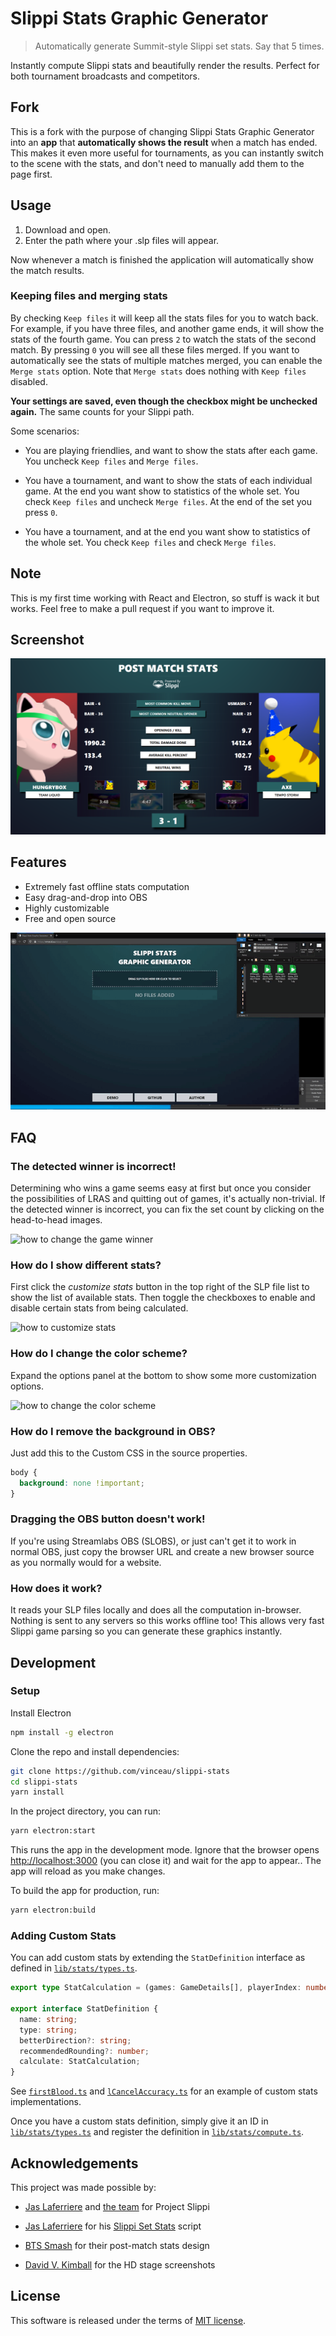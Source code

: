 # Slippi Stats Graphic Generator

> Automatically generate Summit-style Slippi set stats. Say that 5 times.

Instantly compute Slippi stats and beautifully render the results. Perfect for both tournament broadcasts and competitors.

## Fork

This is a fork with the purpose of changing Slippi Stats Graphic Generator into an **app** that **automatically shows the result** when a match has ended. This makes it even more useful for tournaments, as you can instantly switch to the scene with the stats, and don't need to manually add them to the page first.

## Usage

1. Download and open.
2. Enter the path where your .slp files will appear.

Now whenever a match is finished the application will automatically show the match results.

### Keeping files and merging stats

By checking `Keep files` it will keep all the stats files for you to watch back. For example, if you have three files, and another game ends, it will show the stats of the fourth game. You can press `2` to watch the stats of the second match. By pressing `0` you will see all these files merged. If you want to automatically see the stats of multiple matches merged, you can enable the `Merge stats` option. Note that `Merge stats` does nothing with `Keep files` disabled.

**Your settings are saved, even though the checkbox might be unchecked again.** The same counts for your Slippi path.

Some scenarios:

* You are playing friendlies, and want to show the stats after each game. You uncheck `Keep files` and `Merge files`.

* You have a tournament, and want to show the stats of each individual game. At the end you want show to statistics of the whole set. You check `Keep files` and uncheck `Merge files`. At the end of the set you press `0`.

* You have a tournament, and at the end you want show to statistics of the whole set. You check `Keep files` and check `Merge files`.

## Note

This is my first time working with React and Electron, so stuff is wack it but works. Feel free to make a pull request if you want to improve it.

## Screenshot

![generated slippi stats screenshot](docs/images/screenshot.png)

## Features

- Extremely fast offline stats computation
- Easy drag-and-drop into OBS
- Highly customizable
- Free and open source

![animated gif showing the usage](docs/images/usage.gif)

## FAQ

### The detected winner is incorrect!

Determining who wins a game seems easy at first but once you consider the possibilities of LRAS and quitting out of games, it's actually non-trivial. If the detected winner is incorrect, you can fix the set count by clicking on the head-to-head images.

![how to change the game winner](https://i.imgur.com/ZzCvVID.gif)

### How do I show different stats?

First click the *customize stats* button in the top right of the SLP file list to show the list of available stats. Then toggle the checkboxes to enable and disable certain stats from being calculated.

![how to customize stats](https://i.imgur.com/6CCWPMr.gif)

### How do I change the color scheme?

Expand the options panel at the bottom to show some more customization options.

![how to change the color scheme](https://i.imgur.com/zFnevxq.gif)

### How do I remove the background in OBS?

Just add this to the Custom CSS in the source properties.

```css
body {
  background: none !important;
}
```

### Dragging the OBS button doesn't work!

If you're using Streamlabs OBS (SLOBS), or just can't get it to work in normal OBS, just copy the browser URL and create a new browser source as you normally would for a website.

### How does it work?

It reads your SLP files locally and does all the computation in-browser. Nothing is sent to any servers so this works offline too! This allows very fast Slippi game parsing so you can generate these graphics instantly.

## Development

### Setup

Install Electron

```bash
npm install -g electron
```

Clone the repo and install dependencies:

```bash
git clone https://github.com/vinceau/slippi-stats
cd slippi-stats
yarn install
```

In the project directory, you can run:

```bash
yarn electron:start
```

This runs the app in the development mode. Ignore that the browser opens <http://localhost:3000> (you can close it) and wait for the app to appear.. The app will reload as you make changes.

To build the app for production, run:

```bash
yarn electron:build
```

### Adding Custom Stats

You can add custom stats by extending the `StatDefinition` interface as defined in [`lib/stats/types.ts`](src/lib/stats/types.ts).

```typescript
export type StatCalculation = (games: GameDetails[], playerIndex: number) => StatCalculationResult;

export interface StatDefinition {
  name: string;
  type: string;
  betterDirection?: string;
  recommendedRounding?: number;
  calculate: StatCalculation;
}
```

See [`firstBlood.ts`](src/lib/stats/definitions/firstBlood.ts) and [`lCancelAccuracy.ts`](src/lib/stats/definitions/lCancelAccuracy.ts) for an example of custom stats implementations.

Once you have a custom stats definition, simply give it an ID in [`lib/stats/types.ts`](src/lib/stats/types.ts) and register the definition in [`lib/stats/compute.ts`](src/lib/stats/compute.ts).

## Acknowledgements

This project was made possible by:

- [Jas Laferriere](https://github.com/JLaferri) and [the team](https://slippi.gg/about) for Project Slippi

- [Jas Laferriere](https://github.com/JLaferri) for his [Slippi Set Stats](https://github.com/project-slippi/slippi-set-stats) script

- [BTS Smash](https://twitter.com/BTSsmash/) for their post-match stats design

- [David V. Kimball](https://twitter.com/davidvkimball) for the HD stage screenshots

## License

This software is released under the terms of [MIT license](LICENSE).
